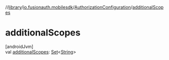 //[library](../../../index.md)/[io.fusionauth.mobilesdk](../index.md)/[AuthorizationConfiguration](index.md)/[additionalScopes](additional-scopes.md)

# additionalScopes

[androidJvm]\
val [additionalScopes](additional-scopes.md): [Set](https://kotlinlang.org/api/latest/jvm/stdlib/kotlin.collections/-set/index.html)&lt;[String](https://kotlinlang.org/api/latest/jvm/stdlib/kotlin/-string/index.html)&gt;
